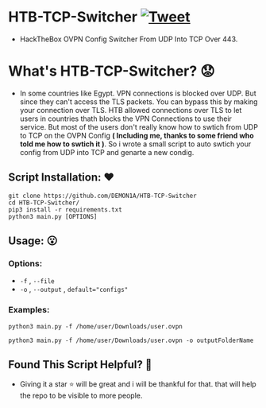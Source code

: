 # HTB-TCP-Switcher [![Tweet](https://img.shields.io/twitter/url/http/shields.io.svg?style=social)](https://twitter.com/intent/tweet?text=Check%20out%20HTP-TCP-Switcher%20on%20github.&url=https://github.com/DEMON1A/HTB-TCP-Switcher&via=DemoniaSlash&hashtags=htb,hackthebox)
- HackTheBox OVPN Config Switcher From UDP Into TCP Over 443.

# What's HTB-TCP-Switcher? :worried:
- In some countries like Egypt. VPN connections is blocked over UDP. But since they can't access the TLS packets. You can bypass this by making your connection over TLS. HTB allowed connections over TLS to let users in countries thath blocks the VPN Connections to use their service. But most of the users don't really know how to swtich from UDP to TCP on the OVPN Config **( Including me, thanks to some friend who told me how to swtich it )**. So i wrote a small script to auto swtich your config from UDP into TCP and genarte a new condig.

## Script Installation: :hearts:
```
git clone https://github.com/DEMON1A/HTB-TCP-Switcher
cd HTB-TCP-Switcher/
pip3 install -r requirements.txt
python3 main.py [OPTIONS]
```

## Usage: :open_mouth:
### Options:
- `-f` , `--file`
- `-o` , `--output` , `default="configs"`

### Examples:
```
python3 main.py -f /home/user/Downloads/user.ovpn
```

```
python3 main.py -f /home/user/Downloads/user.ovpn -o outputFolderName
```

## Found This Script Helpful? :dizzy:
- Giving it a star :star: will be great and i will be thankful for that. that will help the repo to be visible to more people.
